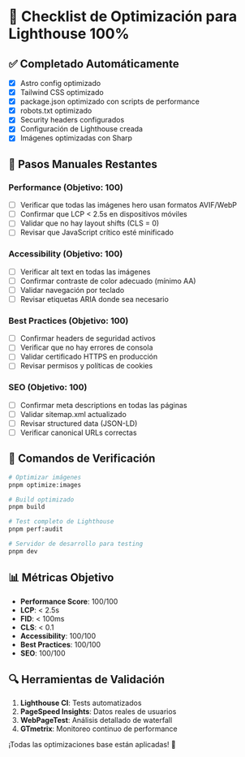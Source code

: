 # 🎯 Checklist de Optimización para Lighthouse 100%

## ✅ Completado Automáticamente

- [x] Astro config optimizado
- [x] Tailwind CSS optimizado
- [x] package.json optimizado con scripts de performance
- [x] robots.txt optimizado
- [x] Security headers configurados
- [x] Configuración de Lighthouse creada
- [x] Imágenes optimizadas con Sharp

## 🔄 Pasos Manuales Restantes

### Performance (Objetivo: 100)
- [ ] Verificar que todas las imágenes hero usan formatos AVIF/WebP
- [ ] Confirmar que LCP < 2.5s en dispositivos móviles
- [ ] Validar que no hay layout shifts (CLS = 0)
- [ ] Revisar que JavaScript crítico esté minificado

### Accessibility (Objetivo: 100)
- [ ] Verificar alt text en todas las imágenes
- [ ] Confirmar contraste de color adecuado (mínimo AA)
- [ ] Validar navegación por teclado
- [ ] Revisar etiquetas ARIA donde sea necesario

### Best Practices (Objetivo: 100)
- [ ] Confirmar headers de seguridad activos
- [ ] Verificar que no hay errores de consola
- [ ] Validar certificado HTTPS en producción
- [ ] Revisar permisos y políticas de cookies

### SEO (Objetivo: 100)
- [ ] Confirmar meta descriptions en todas las páginas
- [ ] Validar sitemap.xml actualizado
- [ ] Revisar structured data (JSON-LD)
- [ ] Verificar canonical URLs correctas

## 🚀 Comandos de Verificación

```bash
# Optimizar imágenes
pnpm optimize:images

# Build optimizado
pnpm build

# Test completo de Lighthouse
pnpm perf:audit

# Servidor de desarrollo para testing
pnpm dev
```

## 📊 Métricas Objetivo

- **Performance Score**: 100/100
- **LCP**: < 2.5s
- **FID**: < 100ms  
- **CLS**: < 0.1
- **Accessibility**: 100/100
- **Best Practices**: 100/100
- **SEO**: 100/100

## 🔍 Herramientas de Validación

1. **Lighthouse CI**: Tests automatizados
2. **PageSpeed Insights**: Datos reales de usuarios
3. **WebPageTest**: Análisis detallado de waterfall
4. **GTmetrix**: Monitoreo continuo de performance

¡Todas las optimizaciones base están aplicadas! 🎉
